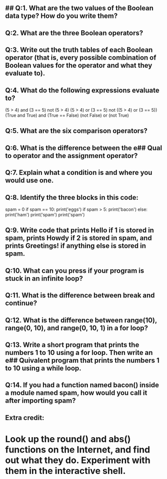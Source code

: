 ## ## Q:1. What are the two values of the Boolean data type? How do you write them?

## Q:2. What are the three Boolean operators?

## Q:3. Write out the truth tables of each Boolean operator (that is, every possible combination of Boolean values for the operator and what they evaluate to).

## Q:4. What do the following expressions evaluate to?


(5 > 4) and (3 == 5)
not (5 > 4)
(5 > 4) or (3 == 5)
not ((5 > 4) or (3 == 5))
(True and True) and (True == False)
(not False) or (not True)


## Q:5. What are the six comparison operators?

## Q:6. What is the difference between the e## Qual to operator and the assignment operator?

## Q:7. Explain what a condition is and where you would use one.

## Q:8. Identify the three blocks in this code:


spam = 0
if spam == 10:
    print('eggs')
    if spam > 5:
        print('bacon')
    else:
        print('ham')
    print('spam')
print('spam')


## Q:9. Write code that prints Hello if 1 is stored in spam, prints Howdy if 2 is stored in spam, and prints Greetings! if anything else is stored in spam.

## Q:10. What can you press if your program is stuck in an infinite loop?

## Q:11. What is the difference between break and continue?

## Q:12. What is the difference between range(10), range(0, 10), and range(0, 10, 1) in a for loop?

## Q:13. Write a short program that prints the numbers 1 to 10 using a for loop. Then write an e## Quivalent program that prints the numbers 1 to 10 using a while loop.

## Q:14. If you had a function named bacon() inside a module named spam, how would you call it after importing spam?


## Extra credit: 
# Look up the round() and abs() functions on the Internet, and find out what they do. Experiment with them in the interactive shell.


